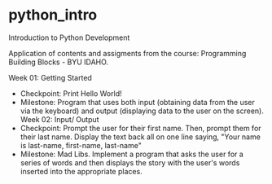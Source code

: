 # python_intro
Introduction to Python Development

Application of contents and assigments from the course: Programming Building Blocks - BYU IDAHO. 

Week 01: Getting Started
 * Checkpoint: Print Hello World!
 * Milestone: Program that uses both input (obtaining data from the user via the keyboard) and output (displaying data to the user on the screen).
Week 02: Input/ Output
  * Checkpoint: Prompt the user for their first name. Then, prompt them for their last name. Display the text back all on one line saying, "Your name is last-name, first-name, last-name" 
  * Milestone: Mad Libs. Implement a program that asks the user for a series of words and then displays the story with the user's words inserted into the appropriate places.
  
